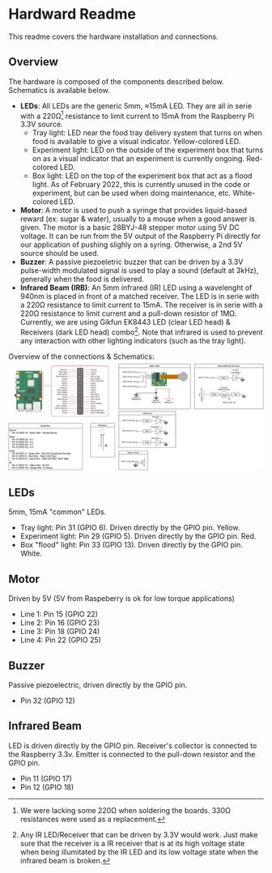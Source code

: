 # Hardward Readme
This readme covers the hardware installation and connections.

## Overview
The hardware is composed of the components described below. Schematics is available below.
- **LEDs**: All LEDs are the generic 5mm, ≈15mA LED. They are all in serie with a 220Ω[^1] resistance to limit current to 15mA from the Raspberry Pi 3.3V source.
   - Tray light: LED near the food tray delivery system that turns on when food is available to give a visual indicator. Yellow-colored LED.
   - Experiment light: LED on the outside of the experiment box that turns on as a visual indicator that an experiment is currently ongoing. Red-colored LED.
   - Box light: LED on the top of the experiment box that act as a flood light. As of February 2022, this is currently unused in the code or experiment, but can be used when doing maintenance, etc. White-colored LED.
- **Motor**: A motor is used to push a syringe that provides liquid-based reward (ex: sugar & water), usually to a mouse when a good answer is given. The motor is a basic 28BYJ-48 stepper motor using 5V DC voltage. It can be run from the 5V output of the Raspberry Pi directly for our application of pushing slighly on a syring. Otherwise, a 2nd 5V source should be used.
- **Buzzer**: A passive piezoeletric buzzer that can be driven by a 3.3V pulse-width modulated signal is used to play a sound (default at 3kHz), generally when the food is delivered.
- **Infrared Beam (IRB)**: An 5mm infrared (IR) LED using a wavelenght of 940nm is placed in front of a matched receiver. The LED is in serie with a 220Ω resistance to limit current to 15mA. The receiver is in serie with a 220Ω resistance to limit current and a pull-down resistor of 1MΩ. Currently, we are using Gikfun EK8443 LED (clear LED head) & Receivers (dark LED head) combo[^2]. Note that infrared is used to prevent any interaction with other lighting indicators (such as the tray light).

Overview of the connections & Schematics:
![Overview of the hardware](./hardware_diagram.png)

## LEDs
5mm, 15mA "common" LEDs.
- Tray light: Pin 31 (GPIO 6). Driven directly by the GPIO pin. Yellow.
- Experiment light: Pin 29 (GPIO 5). Driven directly by the GPIO pin. Red.
- Box "flood" light: Pin 33 (GPIO 13). Driven directly by the GPIO pin. White.

## Motor
Driven by 5V (5V from Raspeberry is ok for low torque applications)
- Line 1: Pin 15 (GPIO 22)
- Line 2: Pin 16 (GPIO 23)
- Line 3: Pin 18 (GPIO 24)
- Line 4: Pin 22 (GPIO 25)

## Buzzer
Passive piezoelectric, driven directly by the GPIO pin.
- Pin 32 (GPIO 12)

## Infrared Beam
LED is driven directly by the GPIO pin. Receiver's collector is connected to the Raspberry 3.3v. Emitter is connected to the pull-down resistor and the GPIO pin.
- Pin 11 (GPIO 17)
- Pin 12 (GPIO 18)

[^1]: We were lacking some 220Ω when soldering the boards. 330Ω resistances were used as a replacement.
[^2]: Any IR LED/Receiver that can be driven by 3.3V would work. Just make sure that the receiver is a IR receiver that is at its high voltage state when being illumitated by the IR LED and its low voltage state when the infrared beam is broken.
